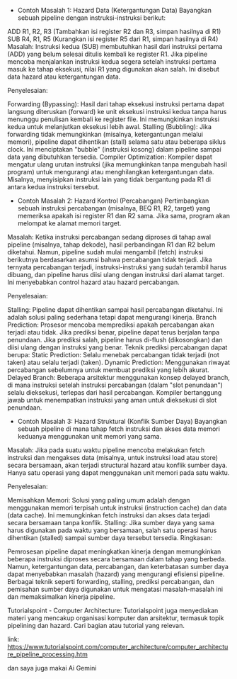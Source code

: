 
- Contoh Masalah 1: Hazard Data (Ketergantungan Data)
Bayangkan sebuah pipeline dengan instruksi-instruksi berikut:

ADD R1, R2, R3 (Tambahkan isi register R2 dan R3, simpan hasilnya di R1)
SUB R4, R1, R5 (Kurangkan isi register R5 dari R1, simpan hasilnya di R4)
Masalah: Instruksi kedua (SUB) membutuhkan hasil dari instruksi pertama (ADD) yang belum selesai ditulis kembali ke register R1. Jika pipeline mencoba menjalankan instruksi kedua segera setelah instruksi pertama masuk ke tahap eksekusi, nilai R1 yang digunakan akan salah. Ini disebut data hazard atau ketergantungan data.

Penyelesaian:

Forwarding (Bypassing): Hasil dari tahap eksekusi instruksi pertama dapat langsung diteruskan (forward) ke unit eksekusi instruksi kedua tanpa harus menunggu penulisan kembali ke register file. Ini memungkinkan instruksi kedua untuk melanjutkan eksekusi lebih awal.
Stalling (Bubbling): Jika forwarding tidak memungkinkan (misalnya, ketergantungan melalui memori), pipeline dapat dihentikan (stall) selama satu atau beberapa siklus clock. Ini menciptakan "bubble" (instruksi kosong) dalam pipeline sampai data yang dibutuhkan tersedia.
Compiler Optimization: Kompiler dapat mengatur ulang urutan instruksi (jika memungkinkan tanpa mengubah hasil program) untuk mengurangi atau menghilangkan ketergantungan data. Misalnya, menyisipkan instruksi lain yang tidak bergantung pada R1 di antara kedua instruksi tersebut.

- Contoh Masalah 2: Hazard Kontrol (Percabangan)
Pertimbangkan sebuah instruksi percabangan (misalnya, BEQ R1, R2, target) yang memeriksa apakah isi register R1 dan R2 sama. Jika sama, program akan melompat ke alamat memori target.

Masalah: Ketika instruksi percabangan sedang diproses di tahap awal pipeline (misalnya, tahap dekode), hasil perbandingan R1 dan R2 belum diketahui. Namun, pipeline sudah mulai mengambil (fetch) instruksi berikutnya berdasarkan asumsi bahwa percabangan tidak terjadi. Jika ternyata percabangan terjadi, instruksi-instruksi yang sudah terambil harus dibuang, dan pipeline harus diisi ulang dengan instruksi dari alamat target. Ini menyebabkan control hazard atau hazard percabangan.

Penyelesaian:

Stalling: Pipeline dapat dihentikan sampai hasil percabangan diketahui. Ini adalah solusi paling sederhana tetapi dapat mengurangi kinerja.
Branch Prediction: Prosesor mencoba memprediksi apakah percabangan akan terjadi atau tidak. Jika prediksi benar, pipeline dapat terus berjalan tanpa penundaan. Jika prediksi salah, pipeline harus di-flush (dikosongkan) dan diisi ulang dengan instruksi yang benar. Teknik prediksi percabangan dapat berupa:
Static Prediction: Selalu menebak percabangan tidak terjadi (not taken) atau selalu terjadi (taken).
Dynamic Prediction: Menggunakan riwayat percabangan sebelumnya untuk membuat prediksi yang lebih akurat.
Delayed Branch: Beberapa arsitektur menggunakan konsep delayed branch, di mana instruksi setelah instruksi percabangan (dalam "slot penundaan") selalu dieksekusi, terlepas dari hasil percabangan. Kompiler bertanggung jawab untuk menempatkan instruksi yang aman untuk dieksekusi di slot penundaan.

- Contoh Masalah 3: Hazard Struktural (Konflik Sumber Daya)
Bayangkan sebuah pipeline di mana tahap fetch instruksi dan akses data memori keduanya menggunakan unit memori yang sama.

Masalah: Jika pada suatu waktu pipeline mencoba melakukan fetch instruksi dan mengakses data (misalnya, untuk instruksi load atau store) secara bersamaan, akan terjadi structural hazard atau konflik sumber daya. Hanya satu operasi yang dapat menggunakan unit memori pada satu waktu.

Penyelesaian:

Memisahkan Memori: Solusi yang paling umum adalah dengan menggunakan memori terpisah untuk instruksi (instruction cache) dan data (data cache). Ini memungkinkan fetch instruksi dan akses data terjadi secara bersamaan tanpa konflik.
Stalling: Jika sumber daya yang sama harus digunakan pada waktu yang bersamaan, salah satu operasi harus dihentikan (stalled) sampai sumber daya tersebut tersedia.
Ringkasan:

Pemrosesan pipeline dapat meningkatkan kinerja dengan memungkinkan beberapa instruksi diproses secara bersamaan dalam tahap yang berbeda. Namun, ketergantungan data, percabangan, dan keterbatasan sumber daya dapat menyebabkan masalah (hazard) yang mengurangi efisiensi pipeline. Berbagai teknik seperti forwarding, stalling, prediksi percabangan, dan pemisahan sumber daya digunakan untuk mengatasi masalah-masalah ini dan memaksimalkan kinerja pipeline.

Tutorialspoint - Computer Architecture: Tutorialspoint juga menyediakan materi yang mencakup organisasi komputer dan arsitektur, termasuk topik pipelining dan hazard. Cari bagian atau tutorial yang relevan.

link: https://www.tutorialspoint.com/computer_architecture/computer_architecture_pipeline_processing.htm

dan saya juga makai Ai Gemini
